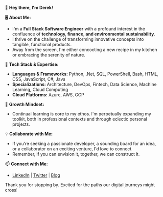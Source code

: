 
👋 **Hey there, I'm Derek!**

🖥️ **About Me:**
- I'm a **Full Stack Software Engineer** with a profound interest in the confluence of **technology, finance, and environmental sustainability**.
- I thrive on the challenge of transforming innovative concepts into tangible, functional products.
- Away from the screen, I'm either concocting a new recipe in my kitchen or embracing the serenity of nature.

🚀 **Tech Stack & Expertise:**
- **Languages & Frameworks:** Python, .Net, SQL, PowerShell, Bash, HTML, CSS, JavaScript, C#, Java
- **Specializations:** Architecture, DevOps, Fintech, Data Science, Machine Learning, Cloud Computing
- **Cloud Platforms:** Azure, AWS, GCP

🌱 **Growth Mindset:**
- Continual learning is core to my ethos. I'm perpetually expanding my toolkit, both in professional contexts and through eclectic personal projects.

💡 **Collaborate with Me:**
- If you're seeking a passionate developer, a sounding board for an idea, or a collaborator on an exciting venture, I'd love to connect.
- Remember, if you can envision it, together, we can construct it.

📫 **Connect with Me:**
- [LinkedIn](https://www.linkedin.com/in/dereklarmstrong/) | [Twitter](https://twitter.com/Docmeir42) | [Blog](https://dereklarmstrong.com)

Thank you for stopping by. Excited for the paths our digital journeys might cross!
